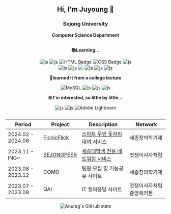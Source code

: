 <div align="center">

## Hi, I'm Juyoung 🙌

### **Sejong University**
**Computer Science Department**<br/>
<!-- ![js](https://img.shields.io/badge/Apple-MacBook_2024-999999?style=for-the-badge&logo=apple&logoColor=white) **&nbsp;&nbsp;user** -->
## 

 
**📚Learning...**

![js](https://img.shields.io/badge/JavaScript-F7DF1E?style=for-the-badge&logo=JavaScript&logoColor=white)
![js](https://img.shields.io/badge/React-20232A?style=for-the-badge&logo=react&logoColor=61DAFB)
<img src="https://img.shields.io/badge/HTML-E34F26?style=for-the-badge&logo=html5&logoColor=white" alt="HTML Badge">
<img src="https://img.shields.io/badge/CSS-1572B6?style=for-the-badge&logo=css3&logoColor=white" alt="CSS Badge">
![js](https://img.shields.io/badge/Python-14354C?style=for-the-badge&logo=python&logoColor=white)<br/>
![js](https://img.shields.io/badge/styled--components-DB7093?style=for-the-badge&logo=styled-components&logoColor=white)
![js](https://img.shields.io/badge/Bootstrap-563D7C?style=for-the-badge&logo=bootstrap&logoColor=white)
<img src="https://img.shields.io/badge/vscode-007ACC?style=for-the-badge&logo=visualstudiocode&logoColor=white"> 
![js](https://img.shields.io/badge/GIT-E44C30?style=for-the-badge&logo=git&logoColor=white)
![js](https://img.shields.io/badge/Figma-F24E1E?style=for-the-badge&logo=figma&logoColor=white)
![js](https://img.shields.io/badge/Notion-000000?style=for-the-badge&logo=notion&logoColor=white)
<br/>


**📃learned it from a college lecture**

 ![MySQL](https://img.shields.io/badge/mysql-4479A1.svg?style=for-the-badge&logo=mysql&logoColor=white)
 ![js](https://img.shields.io/badge/C-00599C?style=for-the-badge&logo=c&logoColor=white)
 ![js](https://img.shields.io/badge/Java-ED8B00?style=for-the-badge&logo=openjdk&logoColor=white)
 ![js](https://img.shields.io/badge/Node.js-43853D?style=for-the-badge&logo=node.js&logoColor=white)
<br/>

**🤓 I'm interested, so little by little...**

  ![js](https://img.shields.io/badge/Adobe%20Photoshop-31A8FF?logo=adobephotoshop&logoColor=fff&style=for-the-badge)
  ![js](https://img.shields.io/badge/Adobe%20Illustrator-FF9A00?logo=adobeillustrator&logoColor=fff&style=for-the-badge)
  ![Adobe Lightroom](https://img.shields.io/badge/Adobe%20Lightroom-31A8FF.svg?style=for-the-badge&logo=Adobe%20Lightroom&logoColor=white)
  <br/>

##
| Period                  | Project                                                                   | Description                            | Network                        |
|-----------------------|-------------------------------------------------------------------------|---------------------------------------------|--------------------------------|
| 2024.02 - 2024.06     | [FicnicFlick](https://picnicflick.store/)                               | [스마트 무인 돗자리 대여 서비스](https://github.com/Ficnicflick/Frontend-server)              | 세종창의학기제                      |
| 2023.11 -  ING~        | [SEJONGPEER](https://sejongpeer.co.kr/)                                 | [세종대학생 전용 네트워킹 서비스](https://www.notion.so/sejongpeer/c6c8de99d0f84ad1af6e19eb4a37423c)             | 멋쟁이사자처럼                      |
| 2023.08 - 2023.12     | COMO                                                                    | 팀원 모집 및 기능공유 사이트                | 세종창의학기제                      |
| 2023.07 - 2023.08     | QAI                                                                     | IT 질의응답 사이트                           | 멋쟁이사자처럼 중앙해커톤               |


</div>
<div align="center">

![Anurag's GitHub stats](https://github-readme-stats.vercel.app/api?username=kimjuyoung99&count_private=true&hide=issues,stars&theme=ambient_gradient)




<!-- 애매한 스택들
![JWT](https://img.shields.io/badge/JWT-black?style=for-the-badge&logo=JSON%20web%20tokens) 
![NPM](https://img.shields.io/badge/NPM-%23CB3837.svg?style=for-the-badge&logo=npm&logoColor=white)


-->


